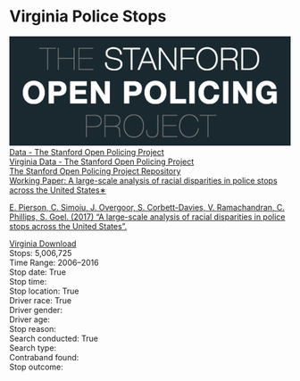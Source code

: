 # Virginia Police Stops  

![The Stanford Open Policing Project](https://raw.githubusercontent.com/jalbertbowden/va-crime/master/police-stops/the-stanford-open-policing-project-map-narrow-logotype-title.png)  
[Data - The Stanford Open Policing Project](https://openpolicing.stanford.edu/data/)  
[Virginia Data - The Stanford Open Policing Project](https://stacks.stanford.edu/file/druid:py883nd2578/VA-clean.csv.gz)  
[The Stanford Open Policing Project Repository](https://github.com/5harad/openpolicing)  
[Working Paper: A large-scale analysis of racial disparities in police stops across the United States∗](https://5harad.com/papers/traffic-stops.pdf)  

[E. Pierson, C. Simoiu, J. Overgoor, S. Corbett-Davies, V. Ramachandran, C. Phillips, S. Goel. (2017) “A large-scale analysis of racial disparities in police stops across the United States”.](https://5harad.com/papers/traffic-stops.pdf)  

[Virginia Download](https://stacks.stanford.edu/file/druid:py883nd2578/VA-clean.csv.gz)  
Stops: 5,006,725  
Time Range: 2006–2016  
Stop date: True  
Stop time:  
Stop location: True  
Driver race: True  
Driver gender:   
Driver age:   
Stop reason:   
Search conducted: True  
Search type:   
Contraband found:   
Stop outcome:
																																																																																																																																																																																																																																																																																																																																																																																																																																																																																																																																																																																																																																																																																																																																																																																																																																																																																																																																																																																																																																								
